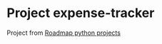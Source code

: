# Project expense-tracker

Project from [Roadmap python projects](https://roadmap.sh/projects/expense-tracker)
